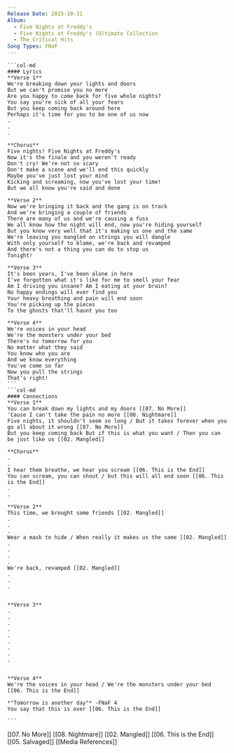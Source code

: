```yaml
---
Release Date: 2015-10-31
Album:
  - Five Nights at Freddy's
  - Five Nights at Freddy's (Ultimate Collection
  - The Critical Hits
Song Types: FNaF
---
```


````col
```col-md
#### Lyrics
**Verse 1**
We're breaking down your lights and doors
But we can't promise you no more
Are you happy to come back for five whole nights?
You say you're sick of all your fears
But you keep coming back around here
Perhaps it's time for you to be one of us now
.
.
.

**Chorus**
Five nights! Five Nights at Freddy's
Now it's the finale and you weren't ready
Don't cry! We're not so scary
Don't make a scene and we'll end this quickly
Maybe you've just lost your mind
Kicking and screaming, now you've lost your time!
But we all know you're said and done

**Verse 2**
Now we're bringing it back and the gang is on track
And we're bringing a couple of friends
There are many of us and we're causing a fuss
We all know how the night will end, now you're hiding yourself
But you know very well that it's making us one and the same
We're leaving you mangled on strings you will dangle
With only yourself to blame, we're back and revamped
And there's not a thing you can do to stop us
Tonight!

**Verse 3**
It's been years, I've been alone in here
I've forgotten what it's like for me to smell your fear
Am I driving you insane? Am I eating at your brain?
No happy endings will ever find you
Your heavy breathing and pain will end soon
You're picking up the pieces
To the ghosts that'll haunt you too

**Verse 4**
We're voices in your head
We're the monsters under your bed
There's no tomorrow for you
No matter what they said
You know who you are
And we know everything
You've come so far
Now you pull the strings
That's right!
```
```col-md
#### Connections
**Verse 1**
You can break down my lights and my doors [[07. No More]]
'Cause I can't take the pain no more [[08. Nightmare]]
Five nights, it shouldn't seem so long / But it takes forever when you go all about it wrong [[07. No More]]
But you keep coming back But if this is what you want / Then you can be just like us [[02. Mangled]]

**Chorus**
.
.
I hear them breathe, we hear you scream [[06. This is the End]]
You can scream, you can shout / but this will all end soon [[06. This is the End]]
.
.

**Verse 2**
This time, we brought some friends [[02. Mangled]]
.
.
.
Wear a mask to hide / When really it makes us the same [[02. Mangled]]
.
.
.
.
We're back, revamped [[02. Mangled]]
.
.
.


**Verse 3**
.
.
.
.
.
.
.
.
.


**Verse 4**
We're the voices in your head / We're the monsters under your bed [[06. This is the End]]

*"Tomorrow is another day"* -FNaF 4
You say that this is over [[06. This is the End]]

```
````
[[07. No More]]
[[08. Nightmare]]
[[02. Mangled]]
[[06. This is the End]]
[[05. Salvaged]]
[[Media References]]